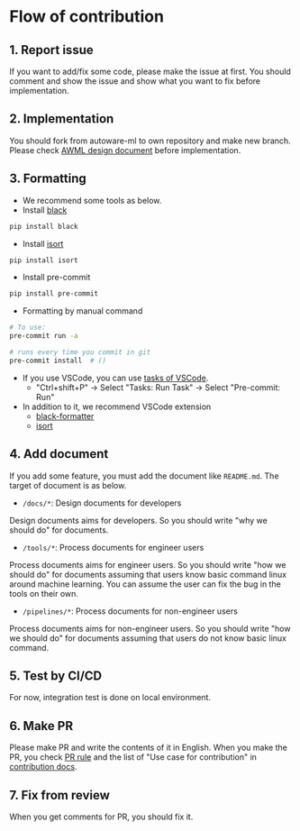 # Flow of contribution
## 1. Report issue

If you want to add/fix some code, please make the issue at first.
You should comment and show the issue and show what you want to fix before implementation.

## 2. Implementation

You should fork from autoware-ml to own repository and make new branch.
Please check [AWML design document](/docs/design/autoware_ml_design.md) before implementation.

## 3. Formatting

- We recommend some tools as below.
- Install [black](https://github.com/psf/black)

```sh
pip install black
```

- Install [isort](https://github.com/PyCQA/isort)

```sh
pip install isort
```

- Install pre-commit

```sh
pip install pre-commit
```

- Formatting by manual command

```sh
# To use:
pre-commit run -a

# runs every time you commit in git
pre-commit install  # ()
```

- If you use VSCode, you can use [tasks of VSCode](https://github.com/tier4/AWML/blob/main/.vscode/tasks.json).
  - "Ctrl+shift+P" -> Select "Tasks: Run Task" -> Select "Pre-commit: Run"
- In addition to it, we recommend VSCode extension
  - [black-formatter](https://marketplace.visualstudio.com/items?itemName=ms-python.black-formatter)
  - [isort](https://marketplace.visualstudio.com/items?itemName=ms-python.isort)

## 4. Add document

If you add some feature, you must add the document like `README.md`.
The target of document is as below.

- `/docs/*`: Design documents for developers

Design documents aims for developers.
So you should write "why we should do" for documents.

- `/tools/*`: Process documents for engineer users

Process documents aims for engineer users.
So you should write "how we should do" for documents assuming that users know basic command linux around machine learning.
You can assume the user can fix the bug in the tools on their own.

- `/pipelines/*`: Process documents for non-engineer users

Process documents aims for non-engineer users.
So you should write "how we should do" for documents assuming that users do not know basic linux command.

## 5. Test by CI/CD

For now, integration test is done on local environment.

## 6. Make PR

Please make PR and write the contents of it in English.
When you make the PR, you check [PR rule](/docs/contribution/contribution_flow/pr_rule.md) and the list of "Use case for contribution" in [contribution docs](/docs/contribution/contribution.md).

## 7. Fix from review

When you get comments for PR, you should fix it.
